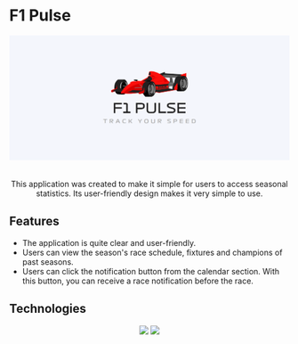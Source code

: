 <p align="center">
  <h1> F1 Pulse </h1>
</p>

<p align="center">
  <img src="assets/banner.png" >
</p>

<p align="center">
  <br>
  This application was created to make it simple for users to access seasonal statistics. Its user-friendly design makes it very simple to use.
</p>

## Features
- The application is quite clear and user-friendly.
- Users can view the season's race schedule, fixtures and champions of past seasons.
- Users can click the notification button from the calendar section. With this button, you can receive a race notification before the race.

<!-- ## ScreenShots

<p align="center">
  <img src="assets/preview/homepage.jpeg" width="200" >
  <img src="assets/preview/edit_profile.jpeg" width="200" >
  <img src="assets/preview/profile.jpeg" width="200" >
</p>
 -->

## Technologies
<p align="center">
  <img src="https://img.shields.io/badge/Flutter-02569B?style=for-the-badge&logo=flutter&logoColor=white" />
  <img src="https://img.shields.io/badge/Dart-0175C2?style=for-the-badge&logo=dart&logoColor=white" />
</p>
